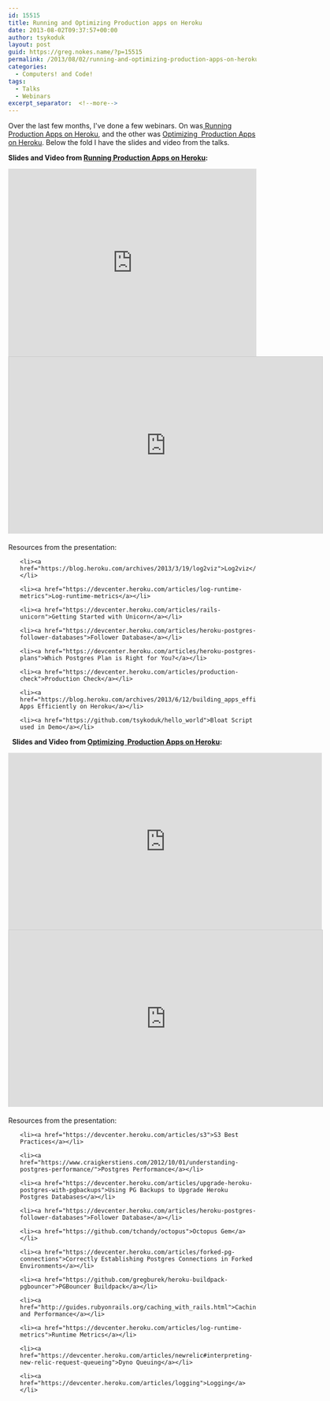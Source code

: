 ```yaml
---
id: 15515
title: Running and Optimizing Production apps on Heroku
date: 2013-08-02T09:37:57+00:00
author: tsykoduk
layout: post
guid: https://greg.nokes.name/?p=15515
permalink: /2013/08/02/running-and-optimizing-production-apps-on-heroku/
categories:
  - Computers! and Code!
tags:
  - Talks
  - Webinars
excerpt_separator:  <!--more-->  
---
```

Over the last few months, I've done a few webinars. On was<a href="https://blog.heroku.com/archives/2013/7/11/running-production-apps-on-heroku"> Running Production Apps on Heroku</a>, and the other was <a href="https://blog.heroku.com/archives/2013/8/1/video_and_slides_optimizing_production_apps_on_heroku">Optimizing  Production Apps on Heroku</a>. Below the fold I have the slides and video from the talks.

<!--more-->

<strong>Slides and Video from <a href="https://blog.heroku.com/archives/2013/7/11/running-production-apps-on-heroku">Running Production Apps on Heroku</a>:</strong>

<iframe src="https://player.vimeo.com/video/69263217" height="381" width="100%" allowfullscreen="" frameborder="0">
</iframe>

<iframe style="border: 1px solid #CCC; border-width: 1px 1px 0; margin-bottom: 5px;" src="https://www.slideshare.net/slideshow/embed_code/23588612" height="359" width="637" allowfullscreen="" frameborder="0" marginwidth="0" marginheight="0" scrolling="no">
</iframe>

Resources from the presentation:

<ul>

	<li><a href="https://blog.heroku.com/archives/2013/3/19/log2viz">Log2viz</a></li>

	<li><a href="https://devcenter.heroku.com/articles/log-runtime-metrics">Log-runtime-metrics</a></li>

	<li><a href="https://devcenter.heroku.com/articles/rails-unicorn">Getting Started with Unicorn</a></li>

	<li><a href="https://devcenter.heroku.com/articles/heroku-postgres-follower-databases">Follower Database</a></li>

	<li><a href="https://devcenter.heroku.com/articles/heroku-postgres-plans">Which Postgres Plan is Right for You?</a></li>

	<li><a href="https://devcenter.heroku.com/articles/production-check">Production Check</a></li>

	<li><a href="https://blog.heroku.com/archives/2013/6/12/building_apps_efficiently_on_heroku">Building Apps Efficiently on Heroku</a></li>

	<li><a href="https://github.com/tsykoduk/hello_world">Bloat Script used in Demo</a></li>

</ul>

&nbsp;
<strong>Slides and Video from <a href="https://blog.heroku.com/archives/2013/8/1/video_and_slides_optimizing_production_apps_on_heroku">Optimizing  Production Apps on Heroku</a>:</strong>

<iframe src="https://player.vimeo.com/video/71442888" height="359" width="637" allowfullscreen="" frameborder="0"></iframe>

<iframe style="border: 1px solid #CCC; border-width: 1px 1px 0; margin-bottom: 5px;" src="https://www.slideshare.net/slideshow/embed_code/24810045?rel=0" height="359" width="637" allowfullscreen="" frameborder="0" marginwidth="0" marginheight="0" scrolling="no"></iframe>


Resources from the presentation:

<ul>

	<li><a href="https://devcenter.heroku.com/articles/s3">S3 Best Practices</a></li>

	<li><a href="https://www.craigkerstiens.com/2012/10/01/understanding-postgres-performance/">Postgres Performance</a></li>

	<li><a href="https://devcenter.heroku.com/articles/upgrade-heroku-postgres-with-pgbackups">Using PG Backups to Upgrade Heroku Postgres Databases</a></li>

	<li><a href="https://devcenter.heroku.com/articles/heroku-postgres-follower-databases">Follower Database</a></li>

	<li><a href="https://github.com/tchandy/octopus">Octopus Gem</a></li>

	<li><a href="https://devcenter.heroku.com/articles/forked-pg-connections">Correctly Establishing Postgres Connections in Forked Environments</a></li>

	<li><a href="https://github.com/gregburek/heroku-buildpack-pgbouncer">PGBouncer Buildpack</a></li>

	<li><a href="http://guides.rubyonrails.org/caching_with_rails.html">Caching and Performance</a></li>

	<li><a href="https://devcenter.heroku.com/articles/log-runtime-metrics">Runtime Metrics</a></li>

	<li><a href="https://devcenter.heroku.com/articles/newrelic#interpreting-new-relic-request-queueing">Dyno Queuing</a></li>

	<li><a href="https://devcenter.heroku.com/articles/logging">Logging</a></li>

</ul>